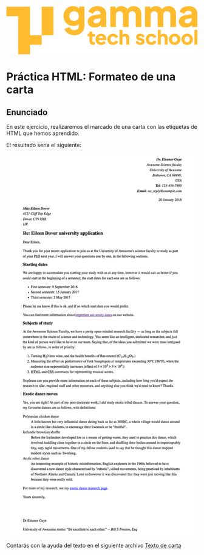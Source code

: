 ![logotipo de GammaTech School](../../../assets/Logo_Yellow.png)

# Práctica HTML: Formateo de una carta

## Enunciado

En este ejercicio, realizaremos el marcado de una carta con las etiquetas de HTML que hemos aprendido.

El resultado sería el siguiente:

![Imagen de carta](letter.png)

Contarás con la ayuda del texto en el siguiente archivo [Texto de carta](letter.txt)


